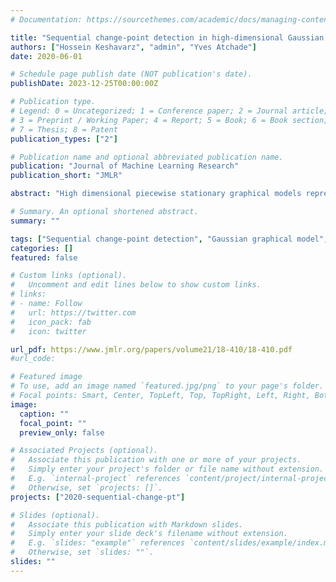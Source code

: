 ```yaml
---
# Documentation: https://sourcethemes.com/academic/docs/managing-content/

title: "Sequential change-point detection in high-dimensional Gaussian graphical models"
authors: ["Hossein Keshavarz", "admin", "Yves Atchade"]
date: 2020-06-01

# Schedule page publish date (NOT publication's date).
publishDate: 2023-12-25T00:00:00Z

# Publication type.
# Legend: 0 = Uncategorized; 1 = Conference paper; 2 = Journal article;
# 3 = Preprint / Working Paper; 4 = Report; 5 = Book; 6 = Book section;
# 7 = Thesis; 8 = Patent
publication_types: ["2"]

# Publication name and optional abbreviated publication name.
publication: "Journal of Machine Learning Research"
publication_short: "JMLR"

abstract: "High dimensional piecewise stationary graphical models represent a versatile class for mod- elling time varying networks arising in diverse application areas, including biology, eco- nomics, and social sciences. There has been recent work in offline detection and estimation of regime changes in the topology of sparse graphical models. However, the online setting remains largely unexplored, despite its high relevance to applications in sensor networks and other engineering monitoring systems, as well as financial markets. To that end, this work introduces a novel scalable online algorithm for detecting an unknown number of abrupt changes in the inverse covariance matrix of sparse Gaussian graphical models with small delay. The proposed algorithm is based upon monitoring the conditional log-likelihood of all nodes in the network and can be extended to a large class of continuous and discrete graphical models. We also investigate asymptotic properties of our procedure under certain mild regularity conditions on the graph size, sparsity level, number of samples, and pre- and post-changes in the topology of the network. Numerical works on both synthetic and real data illustrate the good performance of the proposed methodology both in terms of computational and statistical efficiency across numerous experimental settings."

# Summary. An optional shortened abstract.
summary: ""

tags: ["Sequential change-point detection", "Gaussian graphical model", "Asymptotic analysis"]
categories: []
featured: false

# Custom links (optional).
#   Uncomment and edit lines below to show custom links.
# links:
# - name: Follow
#   url: https://twitter.com
#   icon_pack: fab
#   icon: twitter

url_pdf: https://www.jmlr.org/papers/volume21/18-410/18-410.pdf
#url_code: 

# Featured image
# To use, add an image named `featured.jpg/png` to your page's folder.
# Focal points: Smart, Center, TopLeft, Top, TopRight, Left, Right, BottomLeft, Bottom, BottomRight.
image:
  caption: ""
  focal_point: ""
  preview_only: false

# Associated Projects (optional).
#   Associate this publication with one or more of your projects.
#   Simply enter your project's folder or file name without extension.
#   E.g. `internal-project` references `content/project/internal-project/index.md`.
#   Otherwise, set `projects: []`.
projects: ["2020-sequential-change-pt"]

# Slides (optional).
#   Associate this publication with Markdown slides.
#   Simply enter your slide deck's filename without extension.
#   E.g. `slides: "example"` references `content/slides/example/index.md`.
#   Otherwise, set `slides: ""`.
slides: ""
---
```

